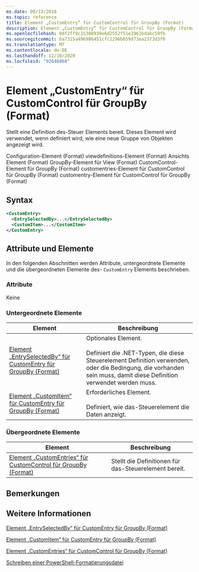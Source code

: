 ```yaml
---
ms.date: 09/13/2016
ms.topic: reference
title: Element „CustomEntry“ für CustomControl für GroupBy (Format)
description: Element „CustomEntry“ für CustomControl für GroupBy (Format)
ms.openlocfilehash: 0df2ff9c15308939e6d2552f51e2961bdabc59fb
ms.sourcegitcommit: ba7315a496986451cfc1296b659d73ea2373d3f0
ms.translationtype: MT
ms.contentlocale: de-DE
ms.lasthandoff: 12/10/2020
ms.locfileid: "92646068"
---
```

# <a name="customentry-element-for-customcontrol-for-groupby-format"></a>Element „CustomEntry“ für CustomControl für GroupBy (Format)

Stellt eine Definition des-Steuer Elements bereit. Dieses Element wird verwendet, wenn definiert wird, wie eine neue Gruppe von Objekten angezeigt wird.

Configuration-Element (Format) viewdefinitions-Element (Format) Ansichts Element (Format) GroupBy-Element für View (Format) CustomControl-Element für GroupBy (Format) customentries-Element für CustomControl für GroupBy (Format) customentry-Element für CustomControl für GroupBy (Format)

## <a name="syntax"></a>Syntax

```xml
<CustomEntry>
  <EntrySelectedBy>...</EntrySelectedBy>
  <CustomItem>...</CustomItem>
</CustomEntry>
```

## <a name="attributes-and-elements"></a>Attribute und Elemente

In den folgenden Abschnitten werden Attribute, untergeordnete Elemente und die übergeordneten Elemente des- `CustomEntry` Elements beschrieben.

### <a name="attributes"></a>Attribute

Keine

### <a name="child-elements"></a>Untergeordnete Elemente

|Element|Beschreibung|
|-------------|-----------------|
|[Element „EntrySelectedBy“ für CustomEntry für GroupBy (Format)](./entryselectedby-element-for-customentry-for-groupby-format.md)|Optionales Element.<br /><br /> Definiert die .NET-Typen, die diese Steuerelement Definition verwenden, oder die Bedingung, die vorhanden sein muss, damit diese Definition verwendet werden muss.|
|[Element „CustomItem“ für CustomEntry für GroupBy (Format)](./customitem-element-for-customentry-for-groupby-format.md)|Erforderliches Element.<br /><br /> Definiert, wie das-Steuerelement die Daten anzeigt.|

### <a name="parent-elements"></a>Übergeordnete Elemente

|Element|Beschreibung|
|-------------|-----------------|
|[Element „CustomEntries“ für CustomControl für GroupBy (Format)](./customentries-element-for-customcontrol-for-groupby-format.md)|Stellt die Definitionen für das-Steuerelement bereit.|

## <a name="remarks"></a>Bemerkungen

## <a name="see-also"></a>Weitere Informationen

[Element „EntrySelectedBy“ für CustomEntry für GroupBy (Format)](./entryselectedby-element-for-customentry-for-groupby-format.md)

[Element „CustomItem“ für CustomEntry für GroupBy (Format)](./customitem-element-for-customentry-for-groupby-format.md)

[Element „CustomEntries“ für CustomControl für GroupBy (Format)](./customentries-element-for-customcontrol-for-groupby-format.md)

[Schreiben einer PowerShell-Formatierungsdatei](./writing-a-powershell-formatting-file.md)
